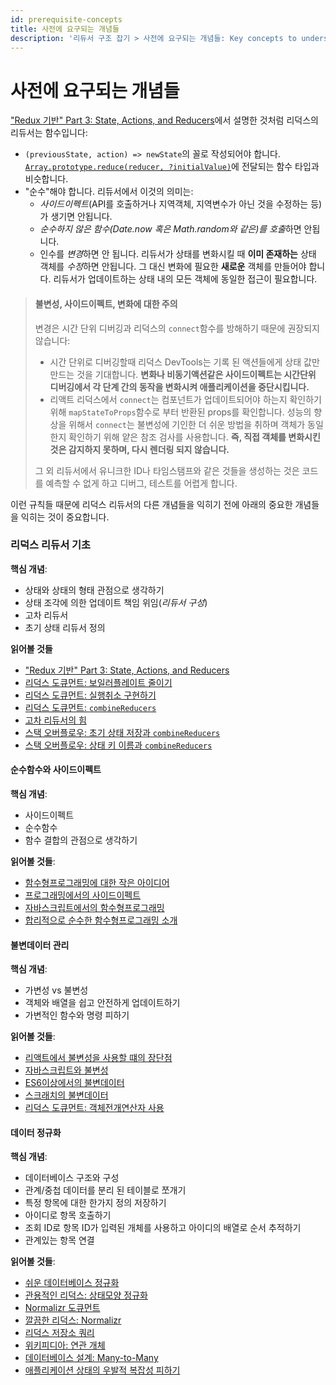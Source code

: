 ```yaml
---
id: prerequisite-concepts
title: 사전에 요구되는 개념들
description: '리듀서 구조 잡기 > 사전에 요구되는 개념들: Key concepts to understand when using Redux'
---
```


# 사전에 요구되는 개념들

["Redux 기반" Part 3: State, Actions, and Reducers](../../tutorials/fundamentals/part-3-state-actions-reducers.md)에서 설명한 것처럼 리덕스의 리듀서는 함수입니다:

- `(previousState, action) => newState`의 꼴로 작성되어야 합니다. [`Array.prototype.reduce(reducer, ?initialValue)`](https://developer.mozilla.org/en-US/docs/Web/JavaScript/Reference/Global_Objects/Array/Reduce)에 전달되는 함수 타입과 비슷합니다.
- "순수"해야 합니다. 리듀서에서 이것의 의미는:
  - _사이드이펙트_(API를 호출하거나 지역객체, 지역변수가 아닌 것을 수정하는 등)가 생기면 안됩니다.
  - *순수하지 않은 함수(Date.now 혹은 Math.random와 같은)를 호출*하면 안됩니다.
  - 인수를 *변경*하면 안 됩니다. 리듀서가 상태를 변화시킬 때 **이미 존재하는** 상태 객체를 *수정*하면 안됩니다. 그 대신 변화에 필요한 **새로운** 객체를 만들어야 합니다. 리듀서가 업데이트하는 상태 내의 모든 객체에 동일한 접근이 필요합니다.

> #### 불변성, 사이드이펙트, 변화에 대한 주의
>
> 변경은 시간 단위 디버깅과 리덕스의 `connect`함수를 방해하기 때문에 권장되지 않습니다:
>
> - 시간 단위로 디버깅할때 리덕스 DevTools는 기록 된 액션들에게 상태 값만 만드는 것을 기대합니다. **변화나 비동기액션같은 사이드이펙트는 시간단위 디버깅에서 각 단계 간의 동작을 변화시켜 애플리케이션을 중단시킵니다.**
> - 리액트 리덕스에서 `connect`는 컴포넌트가 업데이트되어야 하는지 확인하기 위해 `mapStateToProps`함수로 부터 반환된 props를 확인합니다. 성능의 향상을 위해서 `connect`는 불변성에 기인한 더 쉬운 방법을 취하며 객체가 동일한지 확인하기 위해 얕은 참조 검사를 사용합니다. **즉, 직접 객체를 변화시킨 것은 감지하지 못하며, 다시 렌더링 되지 않습니다.**
>
> 그 외 리듀서에서 유니크한 ID나 타임스탬프와 같은 것들을 생성하는 것은 코드를 예측할 수 없게 하고 디버그, 테스트를 어렵게 합니다.

이런 규칙들 때문에 리덕스 리듀서의 다른 개념들을 익히기 전에 아래의 중요한 개념들을 익히는 것이 중요합니다.

### 리덕스 리듀서 기초

**핵심 개념**:

- 상태와 상태의 형태 관점으로 생각하기
- 상태 조각에 의한 업데이트 책임 위임(_리듀서 구성_)
- 고차 리듀서
- 초기 상태 리듀서 정의

**읽어볼 것들**

- ["Redux 기반" Part 3: State, Actions, and Reducers](../../tutorials/fundamentals/part-3-state-actions-reducers.md)
- [리덕스 도큐먼트: 보일러플레이트 줄이기](../ReducingBoilerplate.md)
- [리덕스 도큐먼트: 실행취소 구현하기](../ImplementingUndoHistory.md)
- [리덕스 도큐먼트: `combineReducers`](../../api/combineReducers.md)
- [고차 리듀서의 힘](http://slides.com/omnidan/hor#/)
- [스택 오버플로우: 초기 상태 저장과 `combineReducers`](https://stackoverflow.com/questions/33749759/read-stores-initial-state-in-redux-reducer)
- [스택 오버플로우: 상태 키 이름과 `combineReducers`](https://stackoverflow.com/questions/35667775/state-in-redux-react-app-has-a-property-with-the-name-of-the-reducer)

#### 순수함수와 사이드이펙트

**핵심 개념**:

- 사이드이펙트
- 순수함수
- 함수 결합의 관점으로 생각하기

**읽어볼 것들**:

- [함수형프로그래밍에 대한 작은 아이디어](http://jaysoo.ca/2016/01/13/functional-programming-little-ideas/)
- [프로그래밍에서의 사이드이펙트](http://c2fo.io/c2fo/programming/2016/05/11/understanding-programmatic-side-effects/)
- [자바스크립트에서의 함수형프로그래밍](https://youtu.be/e-5obm1G_FY)
- [합리적으로 순수한 함수형프로그래밍 소개](https://www.sitepoint.com/an-introduction-to-reasonably-pure-functional-programming/)

#### 불변데이터 관리

**핵심 개념**:

- 가변성 vs 불변성
- 객체와 배열을 쉽고 안전하게 업데이트하기
- 가변적인 함수와 명령 피하기

**읽어볼 것들**:

- [리액트에서 불변성을 사용할 떄의 장단점](http://reactkungfu.com/2015/08/pros-and-cons-of-using-immutability-with-react-js/)
- [자바스크립트와 불변성](http://t4d.io/javascript-and-immutability/)
- [ES6이상에서의 불변데이터](http://wecodetheweb.com/2016/02/12/immutable-javascript-using-es6-and-beyond/)
- [스크래치의 불변데이터](https://ryanfunduk.com/articles/immutable-data-from-scratch/)
- [리덕스 도큐먼트: 객체전개연산자 사용](../UsingObjectSpreadOperator.md)

#### 데이터 정규화

**핵심 개념**:

- 데이터베이스 구조와 구성
- 관계/중첩 데이터를 분리 된 테이블로 쪼개기
- 특정 항목에 대한 한가지 정의 저장하기
- 아이디로 항목 호출하기
- 조회 ID로 항목 ID가 입력된 개체를 사용하고 아이디의 배열로 순서 추적하기
- 관계있는 항목 연결

**읽어볼 것들**:

- [쉬운 데이터베이스 정규화](http://www.essentialsql.com/get-ready-to-learn-sql-database-normalization-explained-in-simple-english/)
- [관용적인 리덕스: 상태모양 정규화](https://egghead.io/lessons/javascript-redux-normalizing-the-state-shape)
- [Normalizr 도큐먼트](https://github.com/paularmstrong/normalizr)
- [깔끔한 리덕스: Normalizr](https://tonyhb.gitbooks.io/redux-without-profanity/content/normalizer.html)
- [리덕스 저장소 쿼리](https://medium.com/@adamrackis/querying-a-redux-store-37db8c7f3b0f)
- [위키피디아: 연관 개체](https://en.wikipedia.org/wiki/Associative_entity)
- [데이터베이스 설계: Many-to-Many](http://www.tomjewett.com/dbdesign/dbdesign.php?page=manymany.php)
- [애플리케이션 상태의 우발적 복잡성 피하기](https://medium.com/@talkol/avoiding-accidental-complexity-when-structuring-your-app-state-6e6d22ad5e2a)
